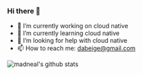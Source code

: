 ### Hi there 👋

- 🔭 I’m currently working on cloud native
- 🌱 I’m currently learning cloud native
- 🤔 I’m looking for help with cloud native
- 📫 How to reach me: dabeige@gmail.com

![madneal's github stats](https://github-readme-stats.vercel.app/api?username=eatjeff&show_icons=true&theme=radical)

